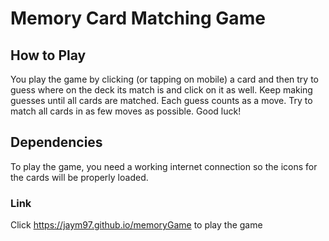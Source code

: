 # Memory Card Matching Game

## How to Play

You play the game by clicking (or tapping on mobile) a card and then try to guess where on the deck its match is and click on it as well. Keep making guesses until all cards are matched. Each guess counts as a move. Try to match all cards in as few moves as possible. Good luck!

## Dependencies

To play the game, you need a working internet connection so the icons for the cards will be properly loaded.

### Link

Click https://jaym97.github.io/memoryGame to play the game
